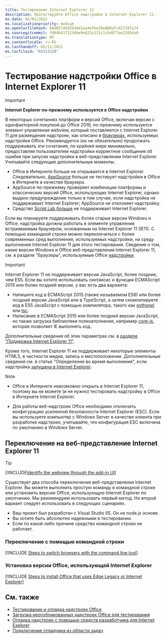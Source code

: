 ```yaml
---
title: Тестирование Internet Explorer 11
description: Протестируйте Office надстройки в Internet Explorer 11.
ms.date: 05/01/2022
ms.localizationpriority: medium
ms.openlocfilehash: b8d027d4d583d42aa4efbe29e080afcd17297a74
ms.sourcegitcommit: fd04b41f513dbe9e623c212c1cbd877ae2285da0
ms.translationtype: MT
ms.contentlocale: ru-RU
ms.lasthandoff: 05/11/2022
ms.locfileid: "65313220"
---
```

# <a name="test-your-office-add-in-on-internet-explorer-11"></a>Тестирование надстройки Office в Internet Explorer 11

> [!IMPORTANT]
> **Internet Explorer по-прежнему используется в Office надстройки**
>
> В некоторых сочетаниях платформ и версий Office, включая версии с однофакторной покупкой до Office 2019, по-прежнему используется элемент управления webview, который поставляется с Internet Explorer 11 для размещения надстроек, как описано в [браузерах](../concepts/browsers-used-by-office-web-add-ins.md), используемых надстройки Office. Рекомендуется (но не обязательно) продолжать поддерживать эти сочетания, по крайней мере минимально, предоставляя пользователям надстройки корректное сообщение об ошибке при запуске надстройки в веб-представлении Internet Explorer. Учитывайте следующие дополнительные моменты:
>
> - Office в Интернете больше не открывается в Internet Explorer. Следовательно, [AppSource](/office/dev/store/submit-to-appsource-via-partner-center) больше не тестирует надстройки в Office в Интернете в качестве браузера.
> - AppSource по-прежнему проверяет комбинации платформы и классических версий Office, использующих Internet Explorer, однако выдано предупреждение только в том случае, если надстройка не поддерживает Internet Explorer; AppSource не отклоняет надстройку. 
> - Средство [Script Lab больше](../overview/explore-with-script-lab.md) не поддерживает Internet Explorer.

Если вы планируете поддерживать более старые версии Windows и Office, надстройка должна работать в элементе управления встраиваемым браузером, основанным на Internet Explorer 11 (IE11). С помощью командной строки можно переключиться с более современных сред выполнения, используемых надстройки, на среду выполнения Internet Explorer 11 для этого тестирования. Сведения о том, какие версии Windows и Office веб-представления Internet Explorer 11, см. в разделе "Браузеры", используемые Office [надстройки](../concepts/browsers-used-by-office-web-add-ins.md).

> [!IMPORTANT]
> Internet Explorer 11 не поддерживает версии JavaScript, более поздние, чем ES5. Если вы хотите использовать синтаксис и функции ECMAScript 2015 или более поздней версии, у вас есть два варианта:
>
> - Напишите код в ECMAScript 2015 (также называемом ES6) или более поздней версии JavaScript или в TypeScript, а затем скомпилируете код в ES5 JavaScript с помощью компилятора, такого как [pythonel](https://babeljs.io/) или [tsc](https://www.typescriptlang.org/index.html).
> - Написание в ECMAScript 2015 или более поздней версии JavaScript, [](https://en.wikipedia.org/wiki/Polyfill_(programming)) но также загрузка библиотеки полизаполнения, например [core-js](https://github.com/zloirock/core-js), которая позволяет IE выполнять код.
>
> Дополнительные сведения об этих параметрах см. в [разделе "Поддержка Internet Explorer 11"](../develop/support-ie-11.md).
>
> Кроме того, Internet Explorer 11 не поддерживает некоторые элементы HTML5, в частности медиа, запись и местоположение. Дополнительные сведения см. в статье "Определение во время выполнения", если надстройка [запущена в Internet Explorer](../develop/support-ie-11.md#determine-at-runtime-if-the-add-in-is-running-in-internet-explorer).

> [!NOTE]
> - Office в Интернете невозможно открыть в Internet Explorer 11, поэтому вы не можете (и не нужно) тестировать надстройку в Office в Интернете Internet Explorer.
>
> - Для работы веб-надстроек Office необходимо отключить конфигурацию усиленной безопасности Internet Explorer (ESC). Если вы используете компьютер с Windows Server в качестве клиента при разработке надстроек, учитывайте, что конфигурация ESC включена по умолчанию в Windows Server.

## <a name="switch-to-the-internet-explorer-11-webview"></a>Переключение на веб-представление Internet Explorer 11

> [!TIP]
> [!INCLUDE[Identify the webview through the add-in UI](../includes/identify-webview-in-ui.md)]

Существует два способа переключения веб-представления Internet Explorer. Вы можете выполнить простую команду в командной строке или установить версию Office, использующую Internet Explorer по умолчанию. Мы рекомендуем использовать первый метод. Но второй вариант следует использовать в следующих сценариях.

- Ваш проект был разработан с Visual Studio IIS. Он не node.js основе.
- Вы хотите быть абсолютно надежными в тестировании.
- Если по какой-либо причине средство командной строки не работает.

### <a name="switch-via-the-command-line"></a>Переключение с помощью командной строки

[!INCLUDE [Steps to switch browsers with the command line tool](../includes/use-legacy-edge-or-ie.md)]

### <a name="install-a-version-of-office-that-uses-internet-explorer"></a>Установка версии Office, использующей Internet Explorer

[!INCLUDE [Steps to install Office that uses Edge Legacy or Internet Explorer](../includes/install-office-that-uses-legacy-edge-or-ie.md)]

## <a name="see-also"></a>См. также

* [Тестирование и отладка надстроек Office](test-debug-office-add-ins.md)
* [Загрузка неопубликованных надстроек Office для тестирования](create-a-network-shared-folder-catalog-for-task-pane-and-content-add-ins.md)
* [Отладка надстроек с помощью средств разработчика для Internet Explorer](debug-add-ins-using-f12-tools-ie.md)
* [Подключение отладчика из области задач](attach-debugger-from-task-pane.md)
